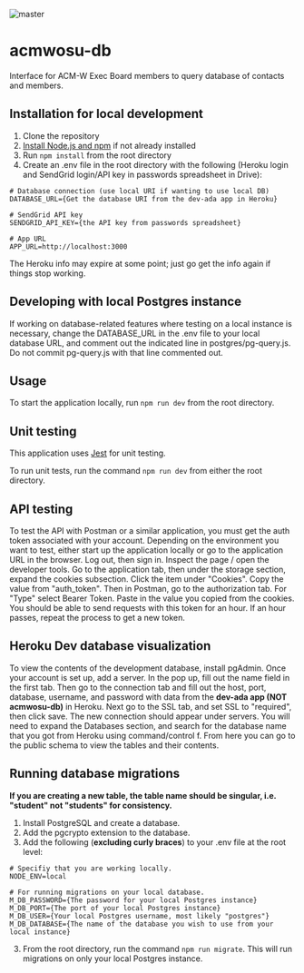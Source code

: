 ![master](https://github.com/jgeorge37/acmwosu-db/workflows/Node.js%20CI/badge.svg?branch=master)

# acmwosu-db
Interface for ACM-W Exec Board members to query database of contacts and members.   

## Installation for local development
1. Clone the repository
2. [Install Node.js and npm](https://docs.npmjs.com/downloading-and-installing-node-js-and-npm) if not already installed
3. Run ```npm install``` from the root directory
5. Create an .env file in the root directory with the following (Heroku login and SendGrid login/API key in passwords spreadsheet in Drive):
~~~~
# Database connection (use local URI if wanting to use local DB)
DATABASE_URL={Get the database URI from the dev-ada app in Heroku}

# SendGrid API key
SENDGRID_API_KEY={the API key from passwords spreadsheet}

# App URL
APP_URL=http://localhost:3000
~~~~
The Heroku info may expire at some point; just go get the info again if things stop working.

## Developing with local Postgres instance
If working on database-related features where testing on a local instance is necessary, change the DATABASE_URL in the .env file to your local database URL, and comment out the indicated line in postgres/pg-query.js. Do not commit pg-query.js with that line commented out.

## Usage
To start the application locally, run ```npm run dev``` from the root directory.

## Unit testing
This application uses [Jest](https://jestjs.io/en/) for unit testing.   

To run unit tests, run the command ```npm run dev``` from either the root directory.

## API testing
To test the API with Postman or a similar application, you must get the auth token associated with your account. Depending on the environment you want to test, either start up the application locally or go to the application URL in the browser. Log out, then sign in. Inspect the page / open the developer tools. Go to the application tab, then under the storage section, expand the cookies subsection. Click the item under "Cookies". Copy the value from "auth_token". Then in Postman, go to the authorization tab. For "Type" select Bearer Token. Paste in the value you copied from the cookies. You should be able to send requests with this token for an hour. If an hour passes, repeat the process to get a new token.

## Heroku Dev database visualization
To view the contents of the development database, install pgAdmin. Once your account is set up, add a server. In the pop up, fill out the name field in the first tab. Then go to the connection tab and fill out the host, port, database, username, and password with data from the **dev-ada app (NOT acmwosu-db)** in Heroku. Next go to the SSL tab, and set SSL to "required", then click save. The new connection should appear under servers. You will need to expand the Databases section, and search for the database name that you got from Heroku using command/control f. From here you can go to the public schema to view the tables and their contents.

## Running database migrations
**If you are creating a new table, the table name should be singular, i.e. "student" not "students" for consistency.**
1. Install PostgreSQL and create a database.
2. Add the pgcrypto extension to the database.
3. Add the following (**excluding curly braces**) to your .env file at the root level:
~~~~
# Specifiy that you are working locally.
NODE_ENV=local
  
# For running migrations on your local database.
M_DB_PASSWORD={The password for your local Postgres instance}
M_DB_PORT={The port of your local Postgres instance}
M_DB_USER={Your local Postgres username, most likely "postgres"}
M_DB_DATABASE={The name of the database you wish to use from your local instance}
~~~~
3. From the root directory, run the command ```npm run migrate```. This will run migrations on only your local Postgres instance.
